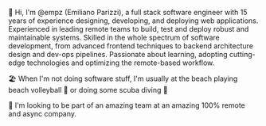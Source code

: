 👋 Hi, I'm @empz (Emiliano Parizzi), a full stack software engineer with 15 years of experience designing, developing, and deploying
web applications. Experienced in leading remote teams to build, test and deploy robust and maintainable systems. Skilled in the whole spectrum of software development, from advanced
frontend techniques to backend architecture design and dev-ops pipelines. Passionate about learning, adopting cutting-edge technologies and optimizing the remote-based workflow.

🏖️ When I'm not doing software stuff,  I'm usually at the beach playing beach volleyball 🏐 or doing some scuba diving 🤿

💞️ I'm looking to be part of an amazing team at an amazing 100% remote and async company.


<!---
empz/empz is a ✨ special ✨ repository because its `README.md` (this file) appears on your GitHub profile.
You can click the Preview link to take a look at your changes.
--->
